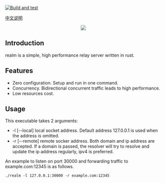 [![Build and test](https://github.com/HeilAsuka/realm/actions/workflows/build-and-test.yaml/badge.svg)](https://github.com/HeilAsuka/realm/actions/workflows/build-and-test.yaml)

[中文说明](https://zhb.me/realm)

<p align="center"><img src="https://raw.githubusercontent.com/zhboner/realm/master/realm.png"/></p>

## Introduction

realm is a simple, high performance relay server written in rust.

## Features
- Zero configuration. Setup and run in one command.
- Concurrency. Bidirectional concurrent traffic leads to high performance.
- Low resources cost.

## Usage
This executable takes 2 arguments:
- -l [--local] local socket address. Default address 127.0.0.1 is used when the address is omitted.
- -r [--remote] remote socker address. Both domain and ip address are accepted. If a domain is passed, the resolver will try to resolve and update the ip address regularly, ipv4 is preferred.

An example to listen on port 30000 and forwarding traffic to example.com:12345 is as follows.
```
./realm -l 127.0.0.1:30000 -r example.com:12345
```
